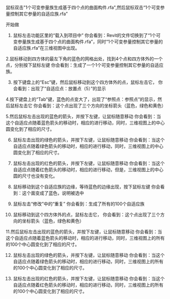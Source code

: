 鼠标双击"1个可变参量族生成基于四个点的曲面构件.rfa",然后鼠标双击“1个可变参量控制其它参量的自适应族.rfa”

开始做

1. 鼠标左击功能区里的“载入到项目中”
你会看到：Revit的文件切换到了“1个可变参量族生成基于四个点的曲面构件.rfa”，同时“1个可变参量控制其它参量的自适应族.rfa”在三维视图中出现。

2.鼠标移动到四方体的最左下角的蓝色的网格出处，找到4个点和四方体外的一个点，分别按下鼠标左键
你会看到：生成了一个1个可变参量控制其它参量的自适应族。

3. 按下键盘上的“Esc”键，然后鼠标移动到这个四方体外的点，鼠标左击它，
你会看到：出现了“自适应点：放置点（5）”的显示

4.按下键盘上的“Tab”键，蓝色的点变大了，出现了“参照点：参照点”的显示，然后鼠标左击它
你会看到：这个点出现了三个方向的坐标箭头（蓝色，绿色和黄色）

5.然后鼠标左击出现的蓝色的箭头，并按下左键，让鼠标随意移动
你会看到：当这个自适应点随着蓝色箭头的移动时，相应的进行移动，同时，三维视图上的中心圆变化到了相应的尺寸。

6. 鼠标左击出现的绿色的箭头，并按下左键，让鼠标随意移动
你会看到：当这个自适应点随着绿色箭头的移动时，相应的进行移动，同时，三维视图上的中心圆变化到了相应的尺寸。

7. 鼠标左击出现的红色的箭头，并按下左键，让鼠标随意移动
你会看到：当这个自适应点随着红色箭头的移动时，相应的进行移动，但是，三维视图上的中心圆的尺寸也没有变化。

8. 鼠标移动到这个自适应族的边缘，等待蓝色的边缘出现，按下鼠标左键
你会看到：这个面变成了蓝色，说明被选中

9. 鼠标左击“修改”中的“重复”
你会看到：生成了所有的100个自适应族

10. 鼠标移动到这个四方体外的点，鼠标左击它，
你会看到：这个点出现了三个方向的坐标箭头（蓝色，绿色和黄色）

11.然后鼠标左击出现的蓝色的箭头，并按下左键，让鼠标随意移动
你会看到：当这个自适应点随着蓝色箭头的移动时，相应的进行移动，同时，三维视图上的所有的100个中心圆变化到了相应的尺寸。

12. 鼠标左击出现的绿色的箭头，并按下左键，让鼠标随意移动
你会看到：当这个自适应点随着绿色箭头的移动时，相应的进行移动，同时，三维视图上的所有的100个中心圆变化到了相应的尺寸。

13. 鼠标左击出现的红色的箭头，并按下左键，让鼠标随意移动
你会看到：当这个自适应点随着红色箭头的移动时，相应的进行移动，同时，三维视图上的所有的100个中心圆变化到了相应的尺寸。







